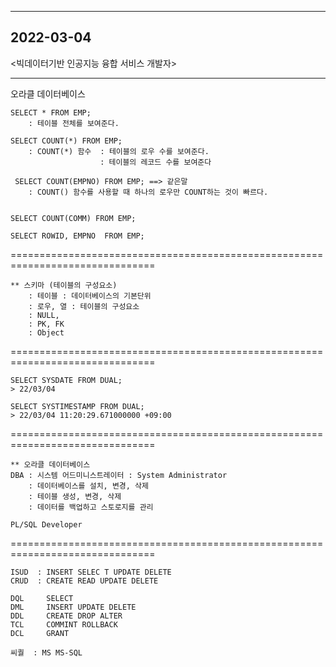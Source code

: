 -------------------------------------------------------------------------------
2022-03-04
-------------------------------------------------------------------------------

<빅데이터기반 인공지능 융합 서비스 개발자>

-------------------------------------------------------------------------------

오라클 데이터베이스

	SELECT * FROM EMP;
		: 테이블 전체를 보여준다.

	SELECT COUNT(*) FROM EMP;
		: COUNT(*) 함수  : 테이블의 로우 수를 보여준다.
						: 테이블의 레코드 수를 보여준다

	 SELECT COUNT(EMPNO) FROM EMP; ==> 같은말
		: COUNT() 함수를 사용할 때 하나의 로우만 COUNT하는 것이 빠르다.
						

	SELECT COUNT(COMM) FROM EMP;

	SELECT ROWID, EMPNO  FROM EMP;

===============================================================================
	
	** 스키마 (테이블의 구성요소)
		: 테이블 : 데이터베이스의 기본단위
		: 로우, 열 : 테이블의 구성요소
		: NULL, 
		: PK, FK 
		: Object		
		
===============================================================================

	SELECT SYSDATE FROM DUAL;
	> 22/03/04
	
	SELECT SYSTIMESTAMP FROM DUAL;
	> 22/03/04 11:20:29.671000000 +09:00		
	
===============================================================================

	** 오라클 데이터베이스
	DBA : 시스템 어드미니스트레이터 : System Administrator
		: 데이터베이스를 설치, 변경, 삭제
		: 테이블 생성, 변경, 삭제
		: 데이터를 백업하고 스토로지를 관리
	
	PL/SQL Developer 
	
	
===============================================================================

	ISUD  : INSERT SELEC T UPDATE DELETE
	CRUD  : CREATE READ UPDATE DELETE
	
	DQL  	SELECT
	DML 	INSERT UPDATE DELETE
	DDL		CREATE DROP ALTER
	TCL 	COMMINT ROLLBACK
	DCL		GRANT
	
	씨퀄 	: MS MS-SQL
